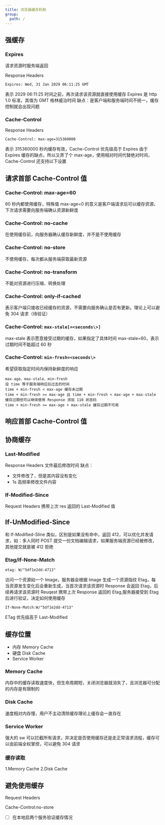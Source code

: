 ```yaml
---
title: 浏览器缓存机制
group:
  path: /
---
```


## 强缓存

### Expires

请求资源时服务端返回

Response Headers

```
Expires: Wed, 31 Jan 2029 06:11:25 GMT
```

表示 2029 06:11:25 时间之前，再次请求该资源就直接使用缓存
Expires 是 http 1.0 标准，其值为 GMT 格林威治时间
缺点：是客户端和服务端时间不统一，缓存控制就会出现问题

### Cache-Control

Response Headers

```
Cache-Control: max-age=315360000
```

表示 315360000 秒内缓存有效，Cache-Control 优先级高于 Expires
由于 Expires 缓存的缺点，所以又弄了个 max-age，使用相对时间代替绝对时间，Cache-Control 还支持以下设置

## 请求首部 Cache-Control 值

### Cache-Control: max-age=60

60 秒内都使用缓存，特殊值 max-age=0 的意义是客户端请求后可以缓存资源，下次请求需要向服务端确认资源新鲜度

### Cache-Control: no-cache

在使用缓存前，向服务器确认缓存新鲜度，并不是不使用缓存

### Cache-Control: no-store

不使用缓存，每次都从服务端获取最新资源

### Cache-Control: no-transform

不能对资源进行压缩、转换处理

### Cache-Control: only-if-cached

表示客户端只接收已经缓存的资源，不需要向服务确认是否有更新。理论上可以避免 304 请求（待验证）

### Cache-Control: `max-stale[=<seconds\>]`

max-stale 表示愿意接受过期的缓存，如果指定了具体时间 max-stale=60，表示过期时间不能超过 60 秒

### Cache-Control: `min-fresh=<seconds\>`

希望获取指定时间内保持新鲜度的响应

    max-age、max-stale、min-fresh
    设 time 等于服务端响应后过去的时间
    time + min-fresh < max-age 缓存未过期
    time + min-fresh >= max-age 且 time + min-fresh < max-age + max-stale 缓存过期但可以继续使用 Response 添加 110 状态码
    time + min-fresh >= max-age + max-stale 缓存过期不可用

## 响应首部 Cache-Control 值

## 协商缓存

### Last-Modified

Response Headers
文件最后修改时间
缺点：

- 文件修改了，但是其内容没有变化
- 1s 高频率修改文件内容

### If-Modified-Since

Request Headers
携带上次 res 返回的 Last-Modified 值

## If-UnModified-Since

和 If-Modified-Sline 类似，区别是如果没有命中，返回 412，可以优化并发请求，如：多人同时 POST 提交一份文档编辑请求，如果服务端资源已经被修改，其他提交就是被 412 拒绝

### Etag/If-None-Match

```
etag: W/"5df1e2dd-4713"
```

访问一个资源如一个 Image，服务器会根据 Image 生成一个资源指纹 Etag，每当资源发生变化后会重新生成，当首次请求该资源时 Response 会返回 Etag，后续再请求该资源时 Reuqest 携带上次 Response 返回的 Etag,服务器接受到 Etag 后进行验证，决定如何使用缓存

```
If-None-Match:W/"5df1e2dd-4713"
```

ETag 优先级高于 Last-Modified

## 缓存位置

- 内存 Memory Cache
- 硬盘 Disk Cache
- Service Worker

### Memory Cache

内存中的缓存读取速度快，但生命周期短，关闭浏览器就消失了，且浏览器可分配的内存是有限制的

### Disk Cache

速度相对内存慢，用户不主动清除缓存理论上缓存会一直存在

### Service Worker

强大的 sw 可以拦截所有请求，并决定是否使用缓存还是走正常请求流程，缓存可以由前端全权掌控，可以避免 304 请求

### 缓存读取

1.Memory Cache
2.Disk Cache

## 避免使用缓存

Request Headers

Cache-Control:no-store

- [ ] 在本地启两个服务验证缓存情况
